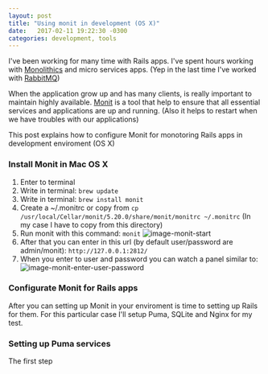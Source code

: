 ```yaml
---
layout: post
title: "Using monit in development (OS X)"
date:   2017-02-11 19:22:30 -0300
categories: development, tools
---
```

I've been working for many time with Rails apps. I've spent hours working with [Monolithics][monolithic-url] and micro services apps. (Yep in the last time I've worked with [RabbitMQ][rabbitmq-url])

When the application grow up and has many clients, is really important to maintain highly available. [Monit][monit-url] is a tool that help to ensure that all essential services and applications are up and running. (Also it helps to restart when we have troubles with our applications)

This post explains how to configure Monit for monotoring Rails apps in development enviroment (OS X)

### Install Monit in Mac OS X

1. Enter to terminal
2. Write in terminal: `brew update`
3. Write in terminal: `brew install monit`
4. Create a ~/.monitrc or copy from `cp /usr/local/Cellar/monit/5.20.0/share/monit/monitrc ~/.monitrc` (In my case I have to copy from this directory)
5. Run monit with this command: `monit`
![image-monit-start](http://i.imgur.com/tCjwCTN.png)
6. After that you can enter in this url (by default user/password are admin/monit): `http://127.0.0.1:2812/`
7. When you enter to user and password you can watch a panel similar to:
![image-monit-enter-user-password](http://i68.tinypic.com/b3sw3r.png)

### Configurate Monit for Rails apps

After you can setting up Monit in your enviroment is time to setting up Rails for them. For this particular case I'll setup Puma, SQLite and Nginx for my test.

### Setting up Puma services

The first step


[rabbitmq-url]: https://www.rabbitmq.com/
[monolithic-url]:https://en.wikipedia.org/wiki/Monolithic_application
[monit-url]: https://mmonit.com/monit/
